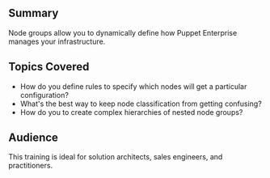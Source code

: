 ## Summary
Node groups allow you to dynamically define how Puppet Enterprise manages your infrastructure.

## Topics Covered
* How do you define rules to specify which nodes will get a particular configuration?
* What's the best way to keep node classification from getting confusing?
* How do you to create complex hierarchies of nested node groups?

## Audience
This training is ideal for solution architects, sales engineers, and practitioners.
